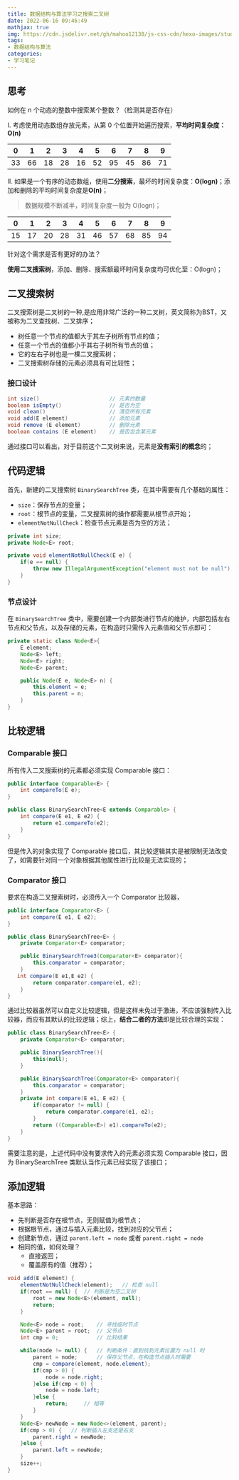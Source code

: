 ```yaml
---
title: 数据结构与算法学习之搜索二叉树
date: 2022-06-16 09:46:49
mathjax: true
img: https://cdn.jsdelivr.net/gh/mahoo12138/js-css-cdn/hexo-images/study/algorithm/20210418160102.png
tags: 
- 数据结构与算法
categories: 
- 学习笔记
---
```


## 思考

如何在 n 个动态的整数中搜索某个整数？（检测其是否存在）

Ⅰ. 考虑使用动态数组存放元素，从第 0 个位置开始遍历搜索，**平均时间复杂度：O(n)**

| 0    | 1    | 2    | 3    | 4    | 5    | 6    | 7    | 8    | 9    |
| ---- | ---- | ---- | ---- | ---- | ---- | ---- | ---- | ---- | ---- |
| 33   | 66   | 18   | 28   | 16   | 52   | 95   | 45   | 86   | 71   |

Ⅱ. 如果是一个有序的动态数组，使用**二分搜索**，最坏的时间复杂度：**O(logn)**；添加和删除的平均时间复杂度是**O(n)**；

> 数据规模不断减半，时间复杂度一般为 O(logn)；

| 0    | 1    | 2    | 3    | 4    | 5    | 6    | 7    | 8    | 9    |
| ---- | ---- | ---- | ---- | ---- | ---- | ---- | ---- | ---- | ---- |
| 15   | 17   | 20   | 28   | 31   | 46   | 57   | 68   | 85   | 94   |

针对这个需求是否有更好的办法？

**使用二叉搜索树**，添加、删除、搜索额最坏时间复杂度均可优化至：O(logn)；

## 二叉搜索树

二叉搜索树是二叉树的一种,是应用非常广泛的一种二叉树，英文简称为BST，又被称为二叉查找树、二叉排序；

+ 树任意一个节点的值都大于其左子树所有节点的值；
+ 任意一个节点的值都小于其右子树所有节点的值；
+ 它的左右子树也是一棵二叉搜索树；
+ 二叉搜索树存储的元素必须具有可比较性；

### 接口设计

```java
int size()						// 元素的数量
boolean isEmpty()				// 是否为空
void clean() 					// 清空所有元素
void add(E element) 			// 添加元素
void remove (E element) 		// 删除元素
boolean contains (E element)	// 是否包含某元素
```

通过接口可以看出，对于目前这个二叉树来说，元素是**没有索引的概念**的；

## 代码逻辑

首先，新建的二叉搜索树 `BinarySearchTree` 类，在其中需要有几个基础的属性：

+ `size`：保存节点的变量；
+ `root`：根节点的变量，二叉搜索树的操作都需要从根节点开始；
+ `elementNotNullCheck`：检查节点元素是否为空的方法；

```java
private int size;
private Node<E> root;

private void elementNotNullCheck(E e) {
    if(e == null) {
        throw new IllegalArgumentException("element must not be null");
    }
}
```

### 节点设计

在 `BinarySearchTree` 类中，需要创建一个内部类进行节点的维护，内部包括左右节点和父节点，以及存储的元素，在构造时只需传入元素值和父节点即可：

```java
private static class Node<E>{
    E element;
    Node<E> left;
    Node<E> right;
    Node<E> parent;

    public Node(E e, Node<E> n) {
        this.element = e;
        this.parent = n;
    }
}
```

## 比较逻辑

### Comparable 接口

所有传入二叉搜索树的元素都必须实现 Comparable 接口：

```java
public interface Comparable<E> {
    int compareTo(E e);
}

public class BinarySearchTree<E extends Comparable> {
    int compare(E e1, E e2) {
        return e1.compareTo(e2);
    }
}
```

但是传入的对象实现了 Comparable  接口后，其比较逻辑其实是被限制无法改变了，如需要针对同一个对象根据其他属性进行比较是无法实现的；

### Comparator 接口

要求在构造二叉搜索树时，必须传入一个 Comparator  比较器，

```java
public interface Comparator<E> {
    int compare(E e1, E e2);
}

public class BinarySearchTree<E> {
    private Comparator<E> comparator;

    public BinarySearchTree3(Comparator<E> comparator){
        this.comparator = comparator;
    }
   int compare(E e1,E e2) {
		return comparator.compare(e1, e2);
	}
}
```

通过比较器虽然可以自定义比较逻辑，但是这样未免过于激进，不应该强制传入比较器，而应有其默认的比较逻辑；综上，**结合二者的方法**即是比较合理的实现：

```java
public class BinarySearchTree<E> {
    private Comparator<E> comparator;

    public BinarySearchTree(){
        this(null);
    }

    public BinarySearchTree(Comparator<E> comparator){
        this.comparator = comparator;
    }
    private int compare(E e1, E e2) {
        if(comparator != null) {
            return comparator.compare(e1, e2);
        }
        return ((Comparable<E>) e1).compareTo(e2);
    }
}
```

需要注意的是，上述代码中没有要求传入的元素必须实现 Comparable 接口，因为 BinarySearchTree 类默认当作元素已经实现了该接口；

## 添加逻辑

基本思路：

+ 先判断是否存在根节点，无则赋值为根节点；
+ 根据根节点，通过与插入元素比较，找到对应的父节点；
+ 创建新节点，通过 `parent.left = node` 或者 `parent.right = node`
+ 相同的值，如何处理？
  + 直接返回；
  + 覆盖原有的值（推荐）；

```java
void add(E element) {
    elementNotNullCheck(element);	// 检查 null
    if(root == null) {	// 判断是为空二叉树
        root = new Node<E>(element, null); 
        return;
    }

    Node<E> node = root;	// 寻找临时节点
    Node<E> parent = root;	// 父节点
    int cmp = 0;			// 比较结果

    while(node != null) {	// 判断条件：直到找到元素位置为 null 时
        parent = node;		// 保存父节点，在构造节点插入时需要
        cmp = compare(element, node.element);
        if(cmp > 0) {
            node = node.right;
        }else if(cmp < 0) {
            node = node.left;
        }else {
            return;		// 相等
        }
    }
    Node<E> newNode = new Node<>(element, parent);
    if(cmp > 0) {	// 判断插入左支还是右支
        parent.right = newNode;
    }else {
        parent.left = newNode;
    }
    size++;
}
```

